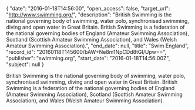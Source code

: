 {
  "date": "2016-01-18T14:56:00", 
  "open_access": false, 
  "target_url": "http://www.swimming.org/", 
  "description": "British Swimming is the national governing body of swimming, water polo, synchronised swimming, diving and open water in Great Britain. British Swimming is a federation of the national governing bodies of England (Amateur Swimming Association), Scotland (Scottish Amateur Swimming Association), and Wales (Welsh Amateur Swimming Association).", 
  "end_date": null, 
  "title": "Swim England", 
  "record_id": "20160118T145600/bAW+Ne8m1NpCDd8tGI/Upw==", 
  "publisher": "swimming.org", 
  "start_date": "2016-01-18T14:56:00Z", 
  "subject": null
}

British Swimming is the national governing body of swimming, water polo, synchronised swimming, diving and open water in Great Britain. British Swimming is a federation of the national governing bodies of England (Amateur Swimming Association), Scotland (Scottish Amateur Swimming Association), and Wales (Welsh Amateur Swimming Association).